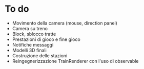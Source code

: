 # To do

  * Movimento della camera (mouse, direction panel)
  * Camera su treno 
  * Block, sblocco tratte
  * Prestazioni di gioco e fine gioco
  * Notifiche messaggi 
  * Modelli 3D finali
  * Costruzione delle stazioni
  * Reingegnerizzazione TrainRenderer con l'uso di observable


